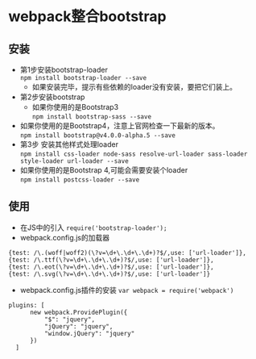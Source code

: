 # webpack整合bootstrap
## 安装
+ 第1步安装bootstrap-loader  
`npm install bootstrap-loader --save`
    + 如果安装完毕，提示有些依赖的loader没有安装，要把它们装上。
+ 第2步安装bootstrap
    * 如果你使用的是Bootstrap3  
` npm install bootstrap-sass --save `
+ 如果你使用的是Bootstrap4，注意上官网检查一下最新的版本。  
`npm install bootstrap@v4.0.0-alpha.5 --save`
+ 第3步 安装其他样式处理loader  
`npm install css-loader node-sass resolve-url-loader sass-loader style-loader url-loader --save`
+ 如果你使用的是Bootstrap 4,可能会需要安装个loader  
`npm install postcss-loader --save`

## 使用
+ 在JS中的引入
`require('bootstrap-loader');`
+ webpack.config.js的加载器
```
{test: /\.(woff|woff2)(\?v=\d+\.\d+\.\d+)?$/,use: ['url-loader']},
{test: /\.ttf(\?v=\d+\.\d+\.\d+)?$/,use: ['url-loader']},
{test: /\.eot(\?v=\d+\.\d+\.\d+)?$/,use: ['url-loader']},
{test: /\.svg(\?v=\d+\.\d+\.\d+)?$/,use: ['url-loader']}
```
+ webpack.config.js插件的安装
`var webpack = require('webpack')`

```
plugins: [
      new webpack.ProvidePlugin({
          "$": "jquery",
          "jQuery": "jquery",
          "window.jQuery": "jquery"
      })
  ]
  ```

